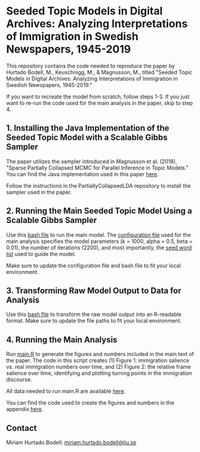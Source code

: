 # Seeded Topic Models in Digital Archives: Analyzing Interpretations of Immigration in Swedish Newspapers, 1945-2019

This repository contains the code needed to reproduce the paper by Hurtado Bodell, M., Keuschnigg, M., & Magnusson, M., titled "Seeded Topic Models in Digital Archives: Analyzing Interpretations of Immigration in Swedish Newspapers, 1945-2019."

If you want to recreate the model from scratch, follow steps 1-3. If you just want to re-run the code used for the main analysis in the paper, skip to step 4.

## 1. Installing the Java Implementation of the Seeded Topic Model with a Scalable Gibbs Sampler

The paper utilizes the sampler introduced in Magnusson et al. (2018), "Sparse Partially Collapsed MCMC for Parallel Inference in Topic Models." You can find the Java implementation used in this paper [here](https://github.com/lejon/PartiallyCollapsedLDA).

Follow the instructions in the PartiallyCollapsedLDA repository to install the sampler used in the paper.

## 2. Running the Main Seeded Topic Model Using a Scalable Gibbs Sampler

Use this [bash file](https://github.com/mhbodell/seeded_topic_models_digital_archives/blob/main/bash/shells/0_run_main_model.sh) to run the main model. The [configuration file](https://github.com/mhbodell/seeded_topic_models_digital_archives/blob/main/bash/configs/main_model_k1000.cfg) used for the main analysis specifies the model parameters (k = 1000, alpha = 0.5, beta = 0.01), the number of iterations (2200), and most importantly, the [seed word list](https://github.com/mhbodell/seeded_topic_models_digital_archives/blob/main/bash/priors/priors_main.txt) used to guide the model.

Make sure to update the configuration file and bash file to fit your local environment.

## 3. Transforming Raw Model Output to Data for Analysis

Use this [bash file](https://github.com/mhbodell/seeded_topic_models_digital_archives/blob/main/bash/shells/1_chunk_data_get_output.sh) to transform the raw model output into an R-readable format. Make sure to update the file paths to fit your local environment.

## 4. Running the Main Analysis

Run [main.R](https://github.com/mhbodell/seeded_topic_models_digital_archives/blob/main/code/in_paper_analysis/main.R) to generate the figures and numbers included in the main text of the paper. The code in this script creates (1) Figure 1: immigration salience vs. real immigration numbers over time, and (2) Figure 2: the relative frame salience over time, identifying and plotting turning points in the immigration discourse.

All data needed to run main.R are available [here](https://github.com/mhbodell/seeded_topic_models_digital_archives/tree/main/data).

You can find the code used to create the figures and numbers in the appendix [here](https://github.com/mhbodell/seeded_topic_models_digital_archives/tree/main/code/in_paper_analysis/supplementary).

## Contact

Miriam Hurtado Bodell: [miriam.hurtado.bodell@liu.se](mailto:miriam.hurtado.bodell@liu.se)

